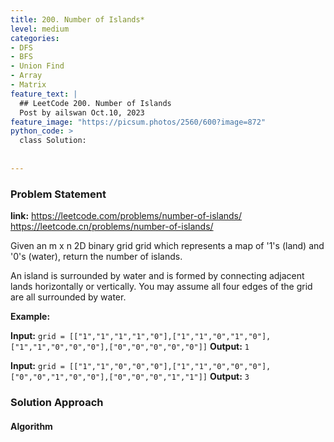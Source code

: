 ```yaml
---
title: 200. Number of Islands*
level: medium
categories:
- DFS
- BFS
- Union Find
- Array
- Matrix
feature_text: |
  ## LeetCode 200. Number of Islands
  Post by ailswan Oct.10, 2023
feature_image: "https://picsum.photos/2560/600?image=872"
python_code: >
  class Solution:
        
   
---
```


### Problem Statement
**link:**
https://leetcode.com/problems/number-of-islands/
https://leetcode.cn/problems/number-of-islands/
 
Given an m x n 2D binary grid grid which represents a map of '1's (land) and '0's (water), return the number of islands.

An island is surrounded by water and is formed by connecting adjacent lands horizontally or vertically. You may assume all four edges of the grid are all surrounded by water.

**Example:**

**Input:** `grid = [["1","1","1","1","0"],["1","1","0","1","0"],["1","1","0","0","0"],["0","0","0","0","0"]]`
**Output:** `1`
 
**Input:** `grid = [["1","1","0","0","0"],["1","1","0","0","0"],["0","0","1","0","0"],["0","0","0","1","1"]]`
**Output:** `3`
 

### Solution Approach
 
#### Algorithm
 